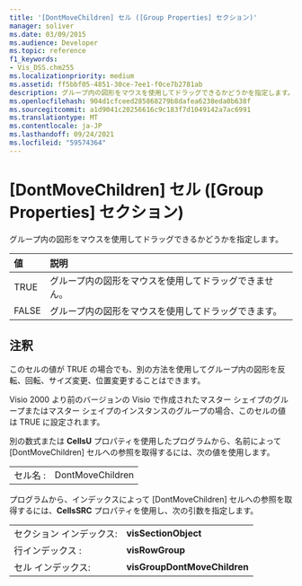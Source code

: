 ```yaml
---
title: '[DontMoveChildren] セル ([Group Properties] セクション)'
manager: soliver
ms.date: 03/09/2015
ms.audience: Developer
ms.topic: reference
f1_keywords:
- Vis_DSS.chm255
ms.localizationpriority: medium
ms.assetid: ff5bbf05-4851-30ce-7ee1-f0ce7b2781ab
description: グループ内の図形をマウスを使用してドラッグできるかどうかを指定します。
ms.openlocfilehash: 904d1cfceed285868279b8dafea6238eda0b638f
ms.sourcegitcommit: a1d9041c20256616c9c183f7d1049142a7ac6991
ms.translationtype: MT
ms.contentlocale: ja-JP
ms.lasthandoff: 09/24/2021
ms.locfileid: "59574364"
---
```

# <a name="dontmovechildren-cell-group-properties-section"></a>[DontMoveChildren] セル ([Group Properties] セクション)

グループ内の図形をマウスを使用してドラッグできるかどうかを指定します。
  
|**値**|**説明**|
|:-----|:-----|
| TRUE  <br/> | グループ内の図形をマウスを使用してドラッグできません。  <br/> |
| FALSE  <br/> | グループ内の図形をマウスを使用してドラッグできます。  <br/> |
   
## <a name="remarks"></a>注釈

このセルの値が TRUE の場合でも、別の方法を使用してグループ内の図形を反転、回転、サイズ変更、位置変更することはできます。
  
Visio 2000 より前のバージョンの Visio で作成されたマスター シェイプのグループまたはマスター シェイプのインスタンスのグループの場合、このセルの値は TRUE に設定されます。
  
別の数式または **CellsU** プロパティを使用したプログラムから、名前によって [DontMoveChildren] セルへの参照を取得するには、次の値を使用します。 
  
|||
|:-----|:-----|
| セル名 :  <br/> | DontMoveChildren  <br/> |
   
プログラムから、インデックスによって [DontMoveChildren] セルへの参照を取得するには、**CellsSRC** プロパティを使用し、次の引数を指定します。 
  
|||
|:-----|:-----|
| セクション インデックス:  <br/> |**visSectionObject** <br/> |
| 行インデックス :  <br/> |**visRowGroup** <br/> |
| セル インデックス:  <br/> |**visGroupDontMoveChildren** <br/> |
   

